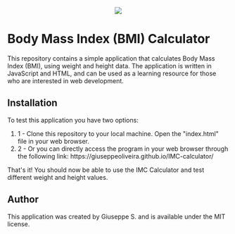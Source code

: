 <p align="center">
<img src="http://img.shields.io/static/v1?label=STATUS&message=EM%20DESENVOLVIMENTO&color=GREEN&style=for-the-badge"/>
</p>

<h1>Body Mass Index (BMI) Calculator</h1>
<p>This repository contains a simple application that calculates Body Mass Index (BMI), using weight and height data. The application is written in JavaScript and HTML, and can be used as a learning resource for those who are interested in web development.</p>
<h2>Installation</h2>
<p>To test this application you have two options:</p>
<ol>
  <li>1 - Clone this repository to your local machine. Open the "index.html" file in your web browser.</li>
  <li>2 - Or you can directly access the program in your web browser through the following link: https://giuseppeoliveira.github.io/IMC-calculator/ </li>
</ol>


<p>That's it! You should now be able to use the IMC Calculator and test different weight and height values.</p>
<h2>Author</h2>
<p>This application was created by Giuseppe S. and is available under the MIT license.</p>


